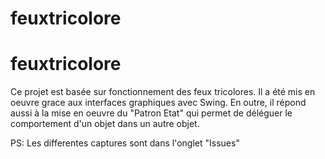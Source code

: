 # feuxtricolore

# feuxtricolore

Ce projet est basée sur fonctionnement des feux tricolores. Il a été mis en oeuvre grace aux interfaces graphiques avec Swing.
En outre, il répond aussi à la mise en oeuvre du "Patron Etat" qui permet de déléguer le comportement d'un objet dans un autre objet.

PS: Les differentes captures sont dans l'onglet "Issues"
